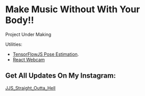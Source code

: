 # Make Music Without With Your Body!!

Project Under Making

Utilities:

- [TensorFlowJS Pose Estimation](https://www.tensorflow.org/lite/models/pose_estimation/overview).
- [React Webcam](https://www.npmjs.com/package/react-webcam)

## Get All Updates On My Instagram:

<a href="https://www.instagram.com/jjs_straight_outta_hell/" target="_blank">JJS_Straight_Outta_Hell</a>
